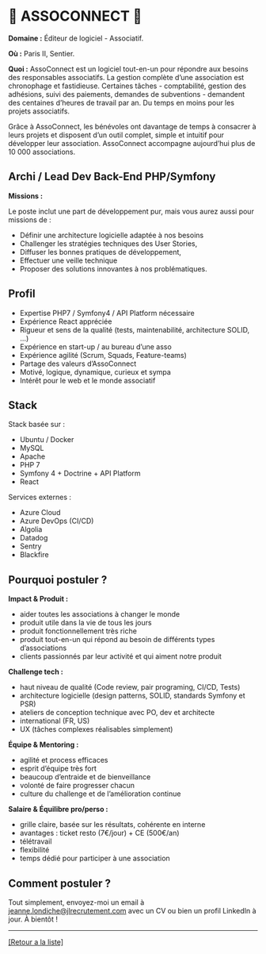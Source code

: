 # 👐 ASSOCONNECT 👐

**Domaine :**  Éditeur de logiciel - Associatif.

**Où :** Paris II, Sentier.

**Quoi :** AssoConnect est un logiciel tout-en-un pour répondre aux besoins des responsables associatifs. La gestion complète d’une association est chronophage et fastidieuse. Certaines tâches - comptabilité, gestion des adhésions, suivi des paiements, demandes de subventions - demandent des centaines d’heures de travail par an. Du temps en moins pour les projets associatifs.

Grâce à AssoConnect, les bénévoles ont davantage de temps à consacrer à leurs projets et disposent d’un outil complet, simple et intuitif pour développer leur association. AssoConnect accompagne aujourd’hui plus de 10 000 associations.

## Archi / Lead Dev Back-End PHP/Symfony

**Missions :**

Le poste inclut une part de développement pur, mais vous aurez aussi pour missions de :

* Définir une architecture logicielle adaptée à nos besoins
* Challenger les stratégies techniques des User Stories,
* Diffuser les bonnes pratiques de développement,
* Effectuer une veille technique
* Proposer des solutions innovantes à nos problématiques.

## Profil

* Expertise PHP7 / Symfony4 / API Platform nécessaire
* Expérience React appréciée
* Rigueur et sens de la qualité (tests, maintenabilité, architecture SOLID, …)
* Expérience en start-up / au bureau d’une asso
* Expérience agilité (Scrum, Squads, Feature-teams)
* Partage des valeurs d’AssoConnect
* Motivé, logique, dynamique, curieux et sympa
* Intérêt pour le web et le monde associatif

## Stack

Stack basée sur :

* Ubuntu / Docker
* MySQL
* Apache
* PHP 7
* Symfony 4 + Doctrine + API Platform
* React

Services externes :

* Azure Cloud
* Azure DevOps (CI/CD)
* Algolia
* Datadog
* Sentry
* Blackfire

## Pourquoi postuler ?

**Impact & Produit :** 

* aider toutes les associations à changer le monde
* produit utile dans la vie de tous les jours
* produit fonctionnellement très riche
* produit tout-en-un qui répond au besoin de différents types d’associations
* clients passionnés par leur activité et qui aiment notre produit

**Challenge tech :** 

* haut niveau de qualité (Code review, pair programing, CI/CD, Tests)
* architecture logicielle (design patterns, SOLID, standards Symfony et PSR)
* ateliers de conception technique avec PO, dev et architecte
* international (FR, US)
* UX (tâches complexes réalisables simplement)

**Équipe & Mentoring :**

* agilité et process efficaces
* esprit d’équipe très fort
* beaucoup d’entraide et de bienveillance
* volonté de faire progresser chacun
* culture du challenge et de l’amélioration continue

**Salaire & Équilibre pro/perso :**

* grille claire, basée sur les résultats, cohérente en interne
* avantages : ticket resto (7€/jour) + CE (500€/an)
* télétravail
* flexibilité
* temps dédié pour participer à une association

## Comment postuler ?

Tout simplement, envoyez-moi un email à jeanne.londiche@jlrecrutement.com avec un CV ou bien un profil LinkedIn à jour. À bientôt ! 

----
<a href="https://github.com/jlondiche/job-board-php/blob/master/README.md">[Retour a la liste]</a>